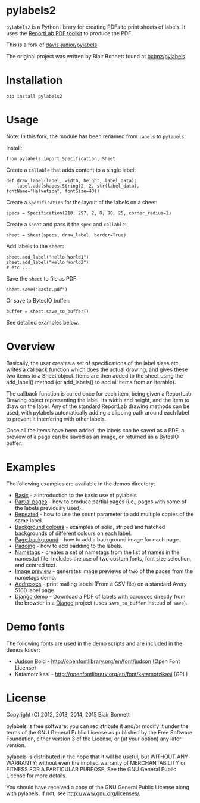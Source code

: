 pylabels2
=========

``pylabels2`` is a Python library for creating PDFs to print sheets of labels. It
uses the [ReportLab PDF toolkit][1] to produce the PDF.

This is a fork of [davis-junior/pylabels](https://github.com/davis-junior/pylabels)

The original project was written by Blair Bonnett found at [bcbnz/pylabels](https://github.com/bcbnz/pylabels)

Installation
============

    pip install pylabels2

Usage
=====

Note: In this fork, the module has been renamed from ``labels`` to ``pylabels``.

Install:

    from pylabels import Specification, Sheet

Create a ``callable`` that adds content to a single label:

    def draw_label(label, width, height, label_data):
        label.add(shapes.String(2, 2, str(label_data), fontName="Helvetica", fontSize=40))

Create a ``Specification`` for the layout of the labels on a sheet:

    specs = Specification(210, 297, 2, 8, 90, 25, corner_radius=2)

Create a ``Sheet`` and pass it the ``spec`` and ``callable``:

    sheet = Sheet(specs, draw_label, border=True)

Add labels to the ``sheet``:

    sheet.add_label("Hello World1")
    sheet.add_label("Hello World2")
    # etc ...

Save the ``sheet`` to file as PDF:

    sheet.save("basic.pdf")

Or save to BytesIO buffer:

    buffer = sheet.save_to_buffer()

See detailed examples below.

Overview
========
Basically, the user creates a set of specifications of the label sizes etc,
writes a callback function which does the actual drawing, and gives these two
items to a Sheet object. Items are then added to the sheet using the
add_label() method (or add_labels() to add all items from an iterable).

The callback function is called once for each item, being given a ReportLab
Drawing object representing the label, its width and height, and the item to
draw on the label. Any of the standard ReportLab drawing methods can be used,
with pylabels automatically adding a clipping path around each label to prevent
it interfering with other labels.

Once all the items have been added, the labels can be saved as a PDF, a
preview of a page can be saved as an image, or returned as a BytesIO buffer.

[1]: http://www.reportlab.com/opensource/

Examples
========

The following examples are available in the demos directory:

* [Basic](pylabels/demos/basic.py) - a introduction to the basic use of pylabels.
* [Partial pages](pylabels/demos/partial_page.py) - how to produce partial pages (i.e.,
  pages with some of the labels previously used).
* [Repeated](pylabels/demos/repeated.py) - how to use the count parameter to add
  multiple copies of the same label.
* [Background colours](pylabels/demos/background_colours.py) - examples of solid,
  striped and hatched backgrounds of different colours on each label.
* [Page background](pylabels/demos/page_background.py) - how to add a background
  image for each page.
* [Padding](pylabels/demos/padding.py) - how to add padding to the labels.
* [Nametags](pylabels/demos/nametags.py) - creates a set of nametags from the list of
  names in the names.txt file. Includes the use of two custom fonts, font size
  selection, and centred text.
* [Image preview](pylabels/demos/preview.py) - generates image previews of two of the
  pages from the nametags demo.
* [Addresses](pylabels/demos/addresses.py) - print mailing labels (From a CSV file) on a
  standard Avery 5160 label page.
* [Django demo](pylabels/demos/django_demo/project) - Download a PDF of labels with barcodes
  directly from the browser in a [Django](https://www.djangoproject.com) project
  (uses ``save_to_buffer`` instead of ``save``).


Demo fonts
==========

The following fonts are used in the demo scripts and are included in the demos
folder:

* Judson Bold - http://openfontlibrary.org/en/font/judson (Open Font License)
* KatamotzIkasi - http://openfontlibrary.org/en/font/katamotzikasi (GPL)

License
=======

Copyright (C) 2012, 2013, 2014, 2015 Blair Bonnett

pylabels is free software: you can redistribute it and/or modify it under the
terms of the GNU General Public License as published by the Free Software
Foundation, either version 3 of the License, or (at your option) any later
version.

pylabels is distributed in the hope that it will be useful, but WITHOUT ANY
WARRANTY; without even the implied warranty of MERCHANTABILITY or FITNESS FOR A
PARTICULAR PURPOSE.  See the GNU General Public License for more details.

You should have received a copy of the GNU General Public License along with
pylabels.  If not, see <http://www.gnu.org/licenses/>.
